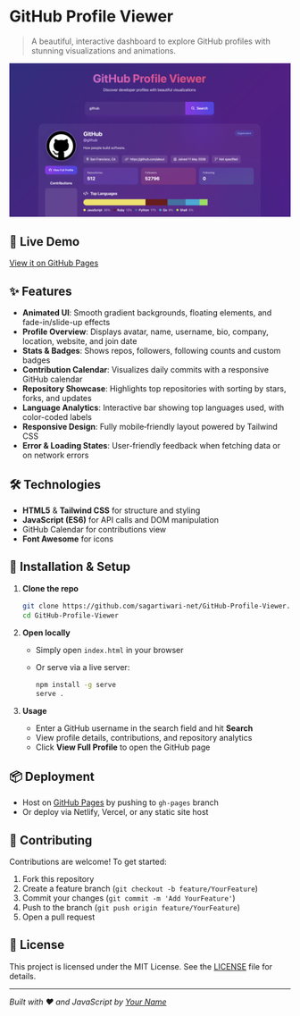 # GitHub Profile Viewer

> A beautiful, interactive dashboard to explore GitHub profiles with stunning visualizations and animations.

![Demo Screenshot](./github.png)

## 🚀 Live Demo

[View it on GitHub Pages](https://sagartiwari.net/github/)

## ✨ Features

* **Animated UI**: Smooth gradient backgrounds, floating elements, and fade-in/slide-up effects
* **Profile Overview**: Displays avatar, name, username, bio, company, location, website, and join date
* **Stats & Badges**: Shows repos, followers, following counts and custom badges
* **Contribution Calendar**: Visualizes daily commits with a responsive GitHub calendar
* **Repository Showcase**: Highlights top repositories with sorting by stars, forks, and updates
* **Language Analytics**: Interactive bar showing top languages used, with color-coded labels
* **Responsive Design**: Fully mobile‑friendly layout powered by Tailwind CSS
* **Error & Loading States**: User-friendly feedback when fetching data or on network errors

## 🛠️ Technologies

* **HTML5** & **Tailwind CSS** for structure and styling
* **JavaScript (ES6)** for API calls and DOM manipulation
* GitHub Calendar for contributions view
* **Font Awesome** for icons

## 🔧 Installation & Setup

1. **Clone the repo**

   ```bash
   git clone https://github.com/sagartiwari-net/GitHub-Profile-Viewer.git
   cd GitHub-Profile-Viewer
   ```

2. **Open locally**

   * Simply open `index.html` in your browser
   * Or serve via a live server:

     ```bash
     npm install -g serve
     serve .
     ```

3. **Usage**

   * Enter a GitHub username in the search field and hit **Search**
   * View profile details, contributions, and repository analytics
   * Click **View Full Profile** to open the GitHub page

## 📦 Deployment

* Host on [GitHub Pages](https://pages.github.com/) by pushing to `gh-pages` branch
* Or deploy via Netlify, Vercel, or any static site host

## 🤝 Contributing

Contributions are welcome! To get started:

1. Fork this repository
2. Create a feature branch (`git checkout -b feature/YourFeature`)
3. Commit your changes (`git commit -m 'Add YourFeature'`)
4. Push to the branch (`git push origin feature/YourFeature`)
5. Open a pull request

## 📝 License

This project is licensed under the MIT License. See the [LICENSE](LICENSE) file for details.

---

*Built with ♥️ and JavaScript by [Your Name](https://github.com/<sagartiwari-net>)*
